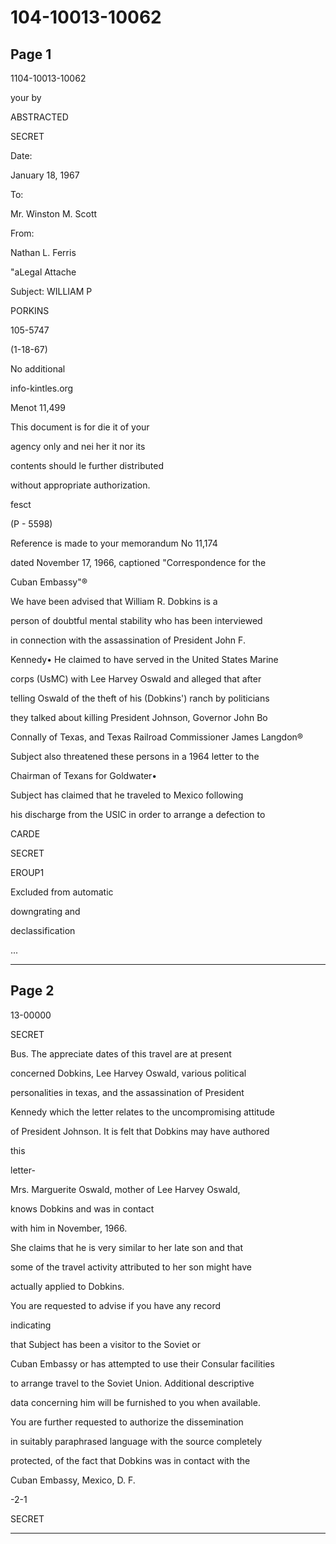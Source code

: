 # 104-10013-10062

## Page 1

1104-10013-10062

your by

ABSTRACTED

SECRET

Date:

January 18, 1967

To:

Mr. Winston M. Scott

From:

Nathan L. Ferris

"aLegal Attache

Subject: WILLIAM P

PORKINS

105-5747

(1-18-67)

No additional

info-kintles.org

Menot 11,499

This document is for die it of your

agency only and nei her it nor its

contents should le further distributed

without appropriate authorization.

fesct

(P - 5598)

Reference is made to your memorandum No 11,174

dated November 17, 1966, captioned "Correspondence for the

Cuban Embassy"®

We have been advised that William R. Dobkins is a

person of doubtful mental stability who has been interviewed

in connection with the assassination of President John F.

Kennedy• He claimed to have served in the United States Marine

corps (UsMC) with Lee Harvey Oswald and alleged that after

telling Oswald of the theft of his (Dobkins') ranch by politicians

they talked about killing President Johnson, Governor John Bo

Connally of Texas, and Texas Railroad Commissioner James Langdon®

Subject also threatened these persons in a 1964 letter to the

Chairman of Texans for Goldwater•

Subject has claimed that he traveled to Mexico following

his discharge from the USIC in order to arrange a defection to

CARDE

SECRET

EROUP1

Excluded from automatic

downgrating and

declassification

...

---

## Page 2

13-00000

SECRET

Bus. The appreciate dates of this travel are at present

concerned Dobkins, Lee Harvey Oswald, various political

personalities in texas, and the assassination of President

Kennedy which the letter relates to the uncompromising attitude

of President Johnson. It is felt that Dobkins may have authored

this

letter-

Mrs. Marguerite Oswald, mother of Lee Harvey Oswald,

knows Dobkins and was in contact

with him in November, 1966.

She claims that he is very similar to her late son and that

some of the travel activity attributed to her son might have

actually applied to Dobkins.

You are requested to advise if you have any record

indicating

that Subject has been a visitor to the Soviet or

Cuban Embassy or has attempted to use their Consular facilities

to arrange travel to the Soviet Union. Additional descriptive

data concerning him will be furnished to you when available.

You are further requested to authorize the dissemination

in suitably paraphrased language with the source completely

protected, of the fact that Dobkins was in contact with the

Cuban Embassy, Mexico, D. F.

-2-1

SECRET

---

